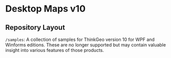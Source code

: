 # Desktop Maps v10

## Repository Layout

`/samples`: A collection of samples for ThinkGeo version 10 for WPF and Winforms editions.  These are no longer supported but may contain valuable insight into various features of those products.
